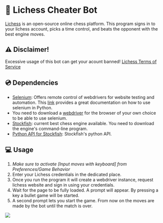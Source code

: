 # 🤖 Lichess Cheater Bot
[Lichess](https://lichess.org/) is an open-source online chess platform. This program signs in to your lichess account, picks a time control, and beats the opponent with the best engine moves.

## ⚠️ Disclaimer!
Excessive usage of this bot can get your acount banned! [Lichess Terms of Service](https://lichess.org/terms-of-service)

## 💿 Dependencies
- [Selenium](https://www.selenium.dev/): Offers remote control of webdrivers for website testing and automation. This [link](https://selenium-python.readthedocs.io/) provides a great documentation on how to use selenium in Python.
- You need to download a [webdriver](https://selenium-python.readthedocs.io/installation.html#drivers) for the browser of your own choice to be able to use selenium.
- [Stockfish](https://stockfishchess.org/): current best chess engine available. You need to download the engine's command-line program.
- [Python API for Stockfish](https://pypi.org/project/stockfish/): Stockfish's python API.

## 💻 Usage
1. *Make sure to activate [Input moves with keyboard] from Preferences/Game Behavior*
2. Enter your Lichess credentials in the dedicated place. 
3. Once you run the program it will create a webdriver instance, request lichess website and sign in using your credentials. 
4. Wait for the page to be fully loaded. A prompt will appear. By pressing a key a bullet game will be started. 
5. A second prompt lets you start the game. From now on the moves are made by the bot until the match is over.

![](lichess/Animation.gif)
